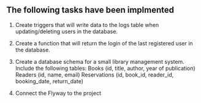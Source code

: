 ## The following tasks have been implmented

1. Create triggers that will write data to the logs table when updating/deleting users in the database.
2. Create a function that will return the login of the last registered user in the database.
3. Create a database schema for a small library management system. Include the following tables:
Books (id, title, author, year of publication)
Readers (id, name, email)
Reservations (id, book_id, reader_id, booking_date, return_date)

4. Connect the Flyway to the project
